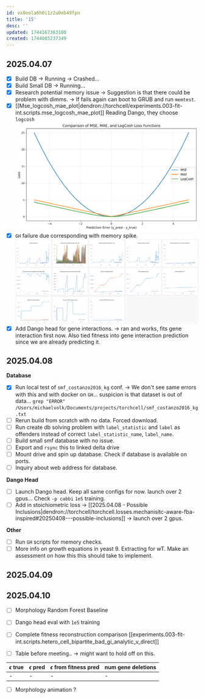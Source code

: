 ```yaml
---
id: vx8eola6h0i1z2u0eb49fpn
title: '15'
desc: ''
updated: 1744167363180
created: 1744085237349
---
```


## 2025.04.07

- [x] Build DB → Running → Crashed...
- [x] Build Small DB → Running...
- [x] Research potential memory issue → Suggestion is that there could be problem with dimms. → If fails again can boot to GRUB and run `memtest`.
- [x] [[Mse_logcosh_mae_plot|dendron://torchcell/experiments.003-fit-int.scripts.mse_logcosh_mae_plot]] Reading Dango, they choose `logcosh`
![](./assets/images/loss_comparison.png)
- [x] `GH` failure due corresponding with memory spike.
![](./assets/images/user.Mjvolk3.torchcell.tasks.weekly.2025.15.md.gh-build-sudden-reboot.png)
- [x] Add Dango head for gene interactions. → ran and works, fits gene interaction first now. Also tied fitness into gene interaction prediction since we are already predicting it.

## 2025.04.08

**Database**

- [x] Run local test of `smf_costanzo2016_kg`  conf. → We don't see same errors with this and with docker on `GH`... suspicion is that dataset is out of data... `grep "ERROR" /Users/michaelvolk/Documents/projects/torchcell/smf_costanzo2016_kg.txt`
- [ ] Rerun build from scratch with no data. Forced download.
- [ ] Run create db solving problem with `label_statistic` and `label` as offenders instead of correct `label_statistic_name`, `label_name`.
- [ ] Build small smf database with no issue.
- [ ] Export and `rsync` this to linked delta drive
- [ ] Mount drive and spin up database. Check if database is available on ports.
- [ ] Inquiry about web address for database.

**Dango Head**

- [ ] Launch Dango head. Keep all same configs for now. launch over 2 gpus... Check `-p cabbi` `1e5` training.
- [ ] Add in stoichiometric loss → [[2025.04.08 - Possible Inclusions|dendron://torchcell/torchcell.losses.mechanisitc-aware-fba-inspired#20250408---possible-inclusions]] → launch over 2 gpus.

**Other**

- [ ] Run `GH` scripts for memory checks.
- [ ] More info on growth equations in yeast 9. Extracting for wT. Make an assessment on how this this should take to implement.

## 2025.04.09

## 2025.04.10

- [ ] Morphology Random Forest Baseline
- [ ] Dango head eval with `1e5` training
- [ ] Complete fitness reconstruction comparison [[experiments.003-fit-int.scripts.hetero_cell_bipartite_bad_gi_analytic_v_direct]]

- [ ] Table before meeting.. → might want to hold off on this.

| $\epsilon$ true | $\epsilon$ pred | $\epsilon$ from fitness pred |num gene deletions |
|:----------------|:----------------|:-----------------------------|:----------------|
| -               | -               | -                            | -

- [ ] Morphology animation ?
